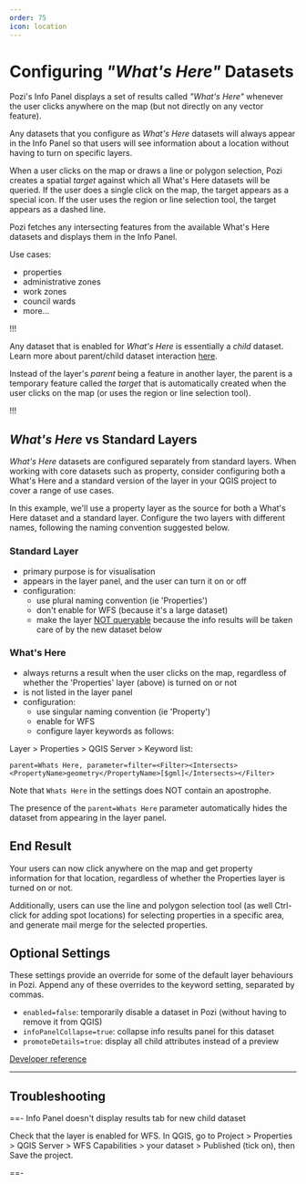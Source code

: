 ```yaml
---
order: 75
icon: location
---
```


# Configuring *"What's Here"* Datasets

Pozi's Info Panel displays a set of results called *"What's Here"* whenever the user clicks anywhere on the map (but not directly on any vector feature).

Any datasets that you configure as *What's Here* datasets will always appear in the Info Panel so that users will see information about a location without having to turn on specific layers.

When a user clicks on the map or draws a line or polygon selection, Pozi creates a spatial *target* against which all What's Here datasets will be queried. If the user does a single click on the map, the target appears as a special icon. If the user uses the region or line selection tool, the target appears as a dashed line.

Pozi fetches any intersecting features from the available What's Here datasets and displays them in the Info Panel.

Use cases:

* properties
* administrative zones
* work zones
* council wards
* more...

!!!

Any dataset that is enabled for *What's Here* is essentially a *child* dataset. Learn more about parent/child dataset interaction [here](./configuring-linked-datasets.md).

Instead of the layer's *parent* being a feature in another layer, the parent is a temporary feature called the *target* that is automatically created when the user clicks on the map (or uses the region or line selection tool).

!!!

## *What's Here* vs Standard Layers

*What's Here* datasets are configured separately from standard layers. When working with core datasets such as property, consider configuring both a What's Here and a standard version of the layer in your QGIS project to cover a range of use cases.

In this example, we'll use a property layer as the source for both a What's Here dataset and a standard layer. Configure the two layers with different names, following the naming convention suggested below.

### Standard Layer

- primary purpose is for visualisation
- appears in the layer panel, and the user can turn it on or off
- configuration:
  - use plural naming convention (ie 'Properties')
  - don't enable for WFS (because it's a large dataset)
  - make the layer [NOT queryable](./configuring-layers/#selectability) because the info results will be taken care of by the new dataset below

### What's Here

- always returns a result when the user clicks on the map, regardless of whether the 'Properties' layer (above) is turned on or not
- is not listed in the layer panel
- configuration:
  - use singular naming convention (ie 'Property')
  - enable for WFS
  - configure layer keywords as follows:

Layer > Properties > QGIS Server > Keyword list:

```
parent=Whats Here, parameter=filter=<Filter><Intersects><PropertyName>geometry</PropertyName>[$gml]</Intersects></Filter>
```

Note that `Whats Here` in the settings does NOT contain an apostrophe.

The presence of the `parent=Whats Here` parameter automatically hides the dataset from appearing in the layer panel.

## End Result

Your users can now click anywhere on the map and get property information for that location, regardless of whether the Properties layer is turned on or not.

Additionally, users can use the line and polygon selection tool (as well Ctrl-click for adding spot locations) for selecting properties in a specific area, and generate mail merge for the selected properties.

## Optional Settings

These settings provide an override for some of the default layer behaviours in Pozi. Append any of these overrides to the keyword setting, separated by commas.

* `enabled=false`: temporarily disable a dataset in Pozi (without having to remove it from QGIS)
* `infoPanelCollapse=true`: collapse info results panel for this dataset
* `promoteDetails=true`: display all child attributes instead of a preview

[Developer reference](https://github.com/pozi/PoziApp/blob/master/app/src/config/catalog/KeywordsParser.ts)

---

## Troubleshooting

==- Info Panel doesn't display results tab for new child dataset

Check that the layer is enabled for WFS. In QGIS, go to Project > Properties > QGIS Server > WFS Capabilities > your dataset > Published (tick on), then Save the project.

==-
